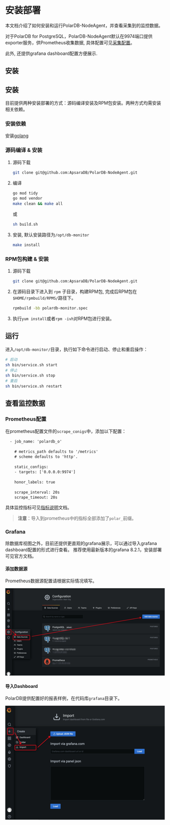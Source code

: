 # 安装部署

本文档介绍了如何安装和运行PolarDB-NodeAgent，并查看采集到的监控数据。

对于PolarDB for PostgreSQL，PolarDB-NodeAgent默认在9974端口提供exporter服务，供Prometheus收集数据, 具体配置可见[采集配置](Configuration.md)。

此外, 还提供grafana dashboard配置方便展示.

## 安装

## 安装

目前提供两种安装部署的方式：源码编译安装及RPM包安装。两种方式均需安装相关依赖。

### 安装依赖
安装[golang](https://golang.org/doc/install)

### 源码编译 & 安装
1. 源码下载

   ```bash
   git clone git@github.com:ApsaraDB/PolarDB-NodeAgent.git
   ```

2. 编译

   ```bash
   go mod tidy
   go mod vendor
   make clean && make all
   ```

   或

   ```bash
   sh build.sh
   ```

3. 安装, 默认安装路径为`/opt/db-monitor`

   ```bash
   make install
   ```



### RPM包构建 & 安装

1. 源码下载

   ```bash
   git clone git@github.com:ApsaraDB/PolarDB-NodeAgent.git
   ```

2. 在源码目录下进入到 `rpm` 子目录，构建RPM包, 完成后RPM包在`$HOME/rpmbuild/RPMS/`路径下。

   ```bash
   rpmbuild -bb polardb-monitor.spec
   ```

3. 执行`yum install`或者`rpm -ivh`对RPM包进行安装。



## 运行

进入`/opt/db-monitor/`目录，执行如下命令进行启动、停止和重启操作：
```bash
# 启动
sh bin/service.sh start
# 停止
sh bin/service.sh stop
# 重启
sh bin/service.sh restart
```

## 查看监控数据

### Prometheus配置

在prometheus配置文件的`scrape_conigs`中，添加以下配置：

```
  - job_name: 'polardb_o'

    # metrics_path defaults to '/metrics'
    # scheme defaults to 'http'.

    static_configs:
    - targets: ['0.0.0.0:9974']

    honor_labels: true

    scrape_interval: 20s
    scrape_timeout: 20s
```

具体监控指标可见[指标说明](Metrics.md)文档。

> **注意**：导入到prometheus中的指标全部添加了`polar_`前缀。

### Grafana

除数据库视图之外，目前还提供更直观的grafana展示，可以通过导入grafana dashboard配置的形式进行查看。
推荐使用最新版本的grafana 8.2.1，安装部署可见官方文档。

#### 添加数据源

Prometheus数据源配置请根据实际情况填写。

![添加数据源](pic/grafana_add_datasource.png)

#### 导入Dashboard

PolarDB提供配置好的报表样例，在代码库`grafana`目录下。

![导入Dashboard](pic/grafana_import_dashboard.png)

